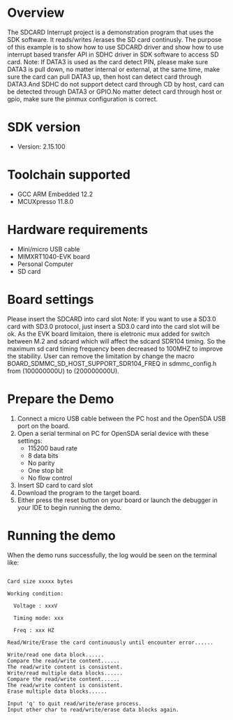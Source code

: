 Overview
========
The SDCARD Interrupt project is a demonstration program that uses the SDK software. It reads/writes
/erases the SD card continusly. The purpose of this example is to show how to use SDCARD driver and
show how to use interrupt based transfer API in SDHC driver in SDK software to access SD card.
Note: If DATA3 is used as the card detect PIN, please make sure DATA3 is pull down, no matter internal or external, at the same time, make sure the card can pull DATA3 up, then host can detect card through DATA3.And SDHC do not support detect card through CD by host, card can be detected through DATA3 or GPIO.No matter detect card through host or gpio, make sure the pinmux configuration is correct.

SDK version
===========
- Version: 2.15.100

Toolchain supported
===================
- GCC ARM Embedded  12.2
- MCUXpresso  11.8.0

Hardware requirements
=====================
- Mini/micro USB cable
- MIMXRT1040-EVK board
- Personal Computer
- SD card

Board settings
==============
Please insert the SDCARD into card slot
Note: 
If you want to use a SD3.0 card with SD3.0 protocol, just insert a SD3.0 card into the card slot will be ok.
As the EVK board limitaion, there is eletronic mux added for switch between M.2 and sdcard which will affect the sdcard SDR104 timing.
So the maximum sd card timing frequency been decreased to 100MHZ to improve the stability.
User can remove the limitation by change the macro BOARD_SDMMC_SD_HOST_SUPPORT_SDR104_FREQ in sdmmc_config.h from (100000000U) to (200000000U).


Prepare the Demo
================
1.  Connect a micro USB cable between the PC host and the OpenSDA USB port on the board.
2.  Open a serial terminal on PC for OpenSDA serial device with these settings:
    - 115200 baud rate
    - 8 data bits
    - No parity
    - One stop bit
    - No flow control
3.  Insert SD card to card slot 
4.  Download the program to the target board.
5.  Either press the reset button on your board or launch the debugger in your IDE to begin running the demo.

Running the demo
================
When the demo runs successfully, the log would be seen on the terminal like:

~~~~~~~~~~~~~~~~~~~~~~~~~~~~~~~~~~~~~~~~~~~~~~~~~~~~~~~~~~~~~~~~~~~~~~~~~~~~~~~~~~~

Card size xxxxx bytes

Working condition:

  Voltage : xxxV

  Timing mode: xxx

  Freq : xxx HZ

Read/Write/Erase the card continuously until encounter error......

Write/read one data block......
Compare the read/write content......
The read/write content is consistent.
Write/read multiple data blocks......
Compare the read/write content......
The read/write content is consistent.
Erase multiple data blocks......

Input 'q' to quit read/write/erase process.
Input other char to read/write/erase data blocks again.
~~~~~~~~~~~~~~~~~~~~~~~~~~~~~~~~~~~~~~~~~~~~~~~~~~~~~~~~~~~~~~~~~~~~~~~~~~~~~~~~~~~~~
